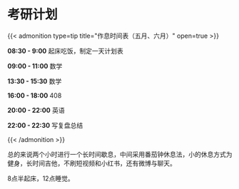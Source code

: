 # 考研计划


{{< admonition type=tip title="作息时间表（五月、六月）" open=true >}}

**08:30 - 9:00** 起床吃饭，制定一天计划表

**09:00 - 11:00** 数学

**13:30 - 15:30** 数学

**16:00 - 18:00** 408

**20:00 - 22:00** 英语

**22:00 - 22:30** 写复盘总结

{{< /admonition >}}

总的来说两个小时进行一个长时间歇息，中间采用番茄钟休息法，小的休息方式为健身，长时间吉他，不刷短视频和小红书，还有微博与聊天。

8点半起床，12点睡觉。
